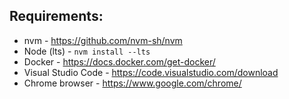 ## Requirements: 

* nvm - https://github.com/nvm-sh/nvm
* Node (lts) - `nvm install --lts`
* Docker - https://docs.docker.com/get-docker/
* Visual Studio Code - https://code.visualstudio.com/download
* Chrome browser - https://www.google.com/chrome/